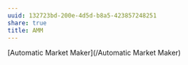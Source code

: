 ```yaml
---
uuid: 132723bd-200e-4d5d-b8a5-423857248251
share: true
title: AMM
---
```

[Automatic Market Maker](/Automatic Market Maker)